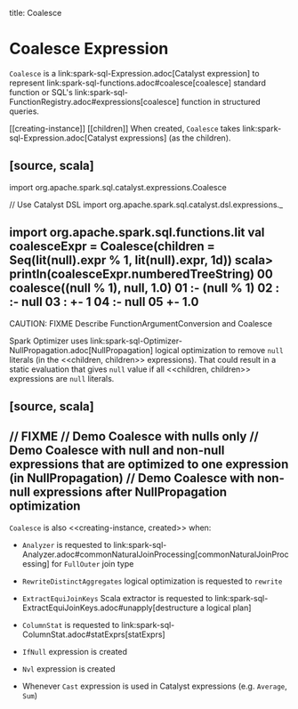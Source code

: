 title: Coalesce

# Coalesce Expression

`Coalesce` is a link:spark-sql-Expression.adoc[Catalyst expression] to represent link:spark-sql-functions.adoc#coalesce[coalesce] standard function or SQL's link:spark-sql-FunctionRegistry.adoc#expressions[coalesce] function in structured queries.

[[creating-instance]]
[[children]]
When created, `Coalesce` takes link:spark-sql-Expression.adoc[Catalyst expressions] (as the children).

[source, scala]
----
import org.apache.spark.sql.catalyst.expressions.Coalesce

// Use Catalyst DSL
import org.apache.spark.sql.catalyst.dsl.expressions._

import org.apache.spark.sql.functions.lit
val coalesceExpr = Coalesce(children = Seq(lit(null).expr % 1, lit(null).expr, 1d))
scala> println(coalesceExpr.numberedTreeString)
00 coalesce((null % 1), null, 1.0)
01 :- (null % 1)
02 :  :- null
03 :  +- 1
04 :- null
05 +- 1.0
----

CAUTION: FIXME Describe FunctionArgumentConversion and Coalesce

Spark Optimizer uses link:spark-sql-Optimizer-NullPropagation.adoc[NullPropagation] logical optimization to remove `null` literals (in the <<children, children>> expressions). That could result in a static evaluation that gives `null` value if all <<children, children>> expressions are `null` literals.

[source, scala]
----
// FIXME
// Demo Coalesce with nulls only
// Demo Coalesce with null and non-null expressions that are optimized to one expression (in NullPropagation)
// Demo Coalesce with non-null expressions after NullPropagation optimization
----

`Coalesce` is also <<creating-instance, created>> when:

* `Analyzer` is requested to link:spark-sql-Analyzer.adoc#commonNaturalJoinProcessing[commonNaturalJoinProcessing] for `FullOuter` join type

* `RewriteDistinctAggregates` logical optimization is requested to `rewrite`

* `ExtractEquiJoinKeys` Scala extractor is requested to link:spark-sql-ExtractEquiJoinKeys.adoc#unapply[destructure a logical plan]

* `ColumnStat` is requested to link:spark-sql-ColumnStat.adoc#statExprs[statExprs]

* `IfNull` expression is created

* `Nvl` expression is created

* Whenever `Cast` expression is used in Catalyst expressions (e.g. `Average`, `Sum`)

